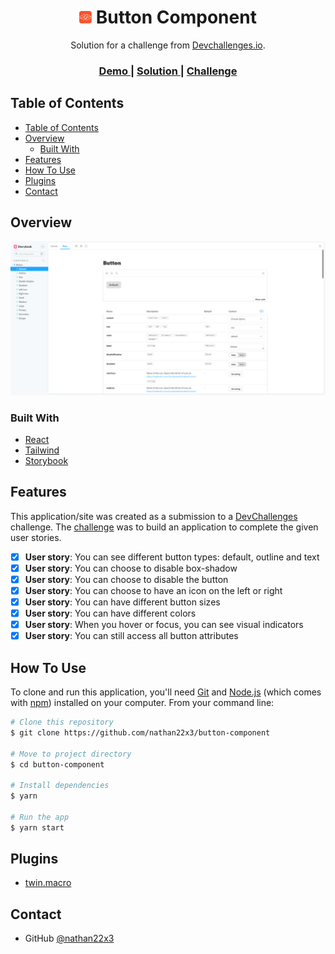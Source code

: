 <!-- markdownlint-disable MD033 -->

<h1 align="center">
  <img src="src/assets/images/devchallenges.png" width="20">
  Button Component
</h1>

<div align="center">
   Solution for a challenge from  <a href="http://devchallenges.io" target="_blank">Devchallenges.io</a>.
</div>

<div align="center">
  <h3>
    <a href="https://button-component-nathan22x3.surge.sh">
      Demo
    </a>
    <span> | </span>
    <a href="https://devchallenges.io/solutions/G4vkRjnK3yTag2CDD9TO">
      Solution
    </a>
    <span> | </span>
    <a href="https://devchallenges.io/challenges/f4NJ53rcfgrP6sBMD2jt">
      Challenge
    </a>
  </h3>
</div>

<!-- TABLE OF CONTENTS -->

## Table of Contents

- [Table of Contents](#table-of-contents)
- [Overview](#overview)
  - [Built With](#built-with)
- [Features](#features)
- [How To Use](#how-to-use)
- [Plugins](#plugins)
- [Contact](#contact)

<!-- OVERVIEW -->

## Overview

![Result](./src/assets/images/result.png)

### Built With

- [React](https://reactjs.org/)
- [Tailwind](https://tailwindcss.com/)
- [Storybook](https://storybook.js.org/)

## Features

This application/site was created as a submission to a [DevChallenges](https://devchallenges.io/challenges) challenge. The [challenge](https://devchallenges.io/challenges/mM1UIenRhK808W8qmLWv) was to build an application to complete the given user stories.

- [x] **User story**: You can see different button types: default, outline and text
- [x] **User story**: You can choose to disable box-shadow
- [x] **User story**: You can choose to disable the button
- [x] **User story**: You can choose to have an icon on the left or right
- [x] **User story**: You can have different button sizes
- [x] **User story**: You can have different colors
- [x] **User story**: When you hover or focus, you can see visual indicators
- [x] **User story**: You can still access all button attributes

## How To Use

<!-- Example: -->

To clone and run this application, you'll need [Git](https://git-scm.com) and [Node.js](https://nodejs.org/en/download/) (which comes with [npm](http://npmjs.com)) installed on your computer. From your command line:

```bash
# Clone this repository
$ git clone https://github.com/nathan22x3/button-component

# Move to project directory
$ cd button-component

# Install dependencies
$ yarn

# Run the app
$ yarn start
```

## Plugins

- [twin.macro](https://github.com/ben-rogerson/twin.macro)

## Contact

- GitHub [@nathan22x3](https://github.com/nathan22x3)
